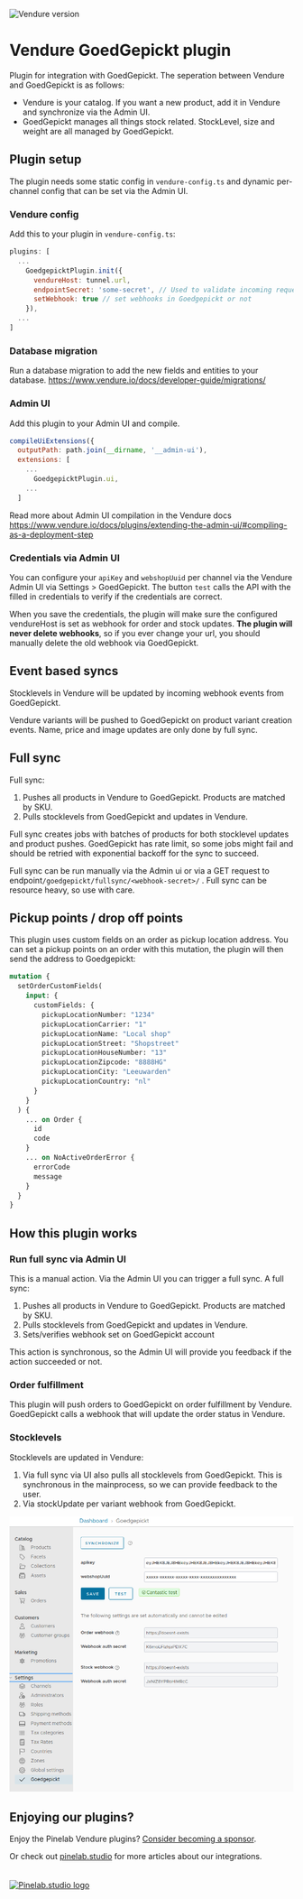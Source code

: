 ![Vendure version](https://img.shields.io/npm/dependency-version/vendure-plugin-goedgepickt/dev/@vendure/core)

# Vendure GoedGepickt plugin

Plugin for integration with GoedGepickt. The seperation between Vendure and GoedGepickt is as follows:

- Vendure is your catalog. If you want a new product, add it in Vendure and synchronize via the Admin UI.
- GoedGepickt manages all things stock related. StockLevel, size and weight are all managed by GoedGepickt.

## Plugin setup

The plugin needs some static config in `vendure-config.ts` and dynamic per-channel config that can be set via the Admin
UI.

### Vendure config

Add this to your plugin in `vendure-config.ts`:

```js
plugins: [
  ...
    GoedgepicktPlugin.init({
      vendureHost: tunnel.url,
      endpointSecret: 'some-secret', // Used to validate incoming requests to /fullsync
      setWebhook: true // set webhooks in Goedgepickt or not
    }),
  ...
]
```

### Database migration

Run a database migration to add the new fields and entities to your database.
https://www.vendure.io/docs/developer-guide/migrations/

### Admin UI

Add this plugin to your Admin UI and compile.

```js
compileUiExtensions({
  outputPath: path.join(__dirname, '__admin-ui'),
  extensions: [
    ...
      GoedgepicktPlugin.ui,
    ...
  ]
```

Read more about Admin UI compilation in the Vendure
docs https://www.vendure.io/docs/plugins/extending-the-admin-ui/#compiling-as-a-deployment-step

### Credentials via Admin UI

You can configure your `apiKey` and `webshopUuid` per channel via the Vendure Admin UI via Settings > GoedGepickt. The
button `test`
calls the API with the filled in credentials to verify if the credentials are correct.

When you save the credentials, the plugin will make sure the configured vendureHost is set as webhook for order and
stock updates. **The plugin will never delete webhooks**, so if you ever change your url, you should manually delete the
old webhook via GoedGepickt.

## Event based syncs

Stocklevels in Vendure will be updated by incoming webhook events from GoedGepickt.

Vendure variants will be pushed to GoedGepickt on product variant creation events. Name, price and image updates are
only done by full sync.

## Full sync

Full sync:

1. Pushes all products in Vendure to GoedGepickt. Products are matched by SKU.
2. Pulls stocklevels from GoedGepickt and updates in Vendure.

Full sync creates jobs with batches of products for both stocklevel updates and product pushes. GoedGepickt has rate
limit, so some jobs might fail and should be retried with exponential backoff for the sync to succeed.

Full sync can be run manually via the Admin ui or via a GET request to endpoint`/goedgepickt/fullsync/<webhook-secret>/`
. Full sync can be resource heavy, so use with care.

## Pickup points / drop off points

This plugin uses custom fields on an order as pickup location address. You can set a pickup points on an order with this
mutation, the plugin will then send the address to Goedgepickt:

```graphql
mutation {
  setOrderCustomFields(
    input: {
      customFields: {
        pickupLocationNumber: "1234"
        pickupLocationCarrier: "1"
        pickupLocationName: "Local shop"
        pickupLocationStreet: "Shopstreet"
        pickupLocationHouseNumber: "13"
        pickupLocationZipcode: "8888HG"
        pickupLocationCity: "Leeuwarden"
        pickupLocationCountry: "nl"
      }
    }
  ) {
    ... on Order {
      id
      code
    }
    ... on NoActiveOrderError {
      errorCode
      message
    }
  }
}
```

## How this plugin works

### Run full sync via Admin UI

This is a manual action. Via the Admin UI you can trigger a full sync. A full sync:

1. Pushes all products in Vendure to GoedGepickt. Products are matched by SKU.
2. Pulls stocklevels from GoedGepickt and updates in Vendure.
3. Sets/verifies webhook set on GoedGepickt account

This action is synchronous, so the Admin UI will provide you feedback if the action succeeded or not.

### Order fulfillment

This plugin will push orders to GoedGepickt on order fulfillment by Vendure. GoedGepickt calls a webhook that will
update the order status in Vendure.

### Stocklevels

Stocklevels are updated in Vendure:

1. Via full sync via UI also pulls all stocklevels from GoedGepickt. This is synchronous in the mainprocess, so we can
   provide feedback to the user.
2. Via stockUpdate per variant webhook from GoedGepickt.

![UI screenshot](./docs/img.png)

## Enjoying our plugins?

Enjoy the Pinelab Vendure plugins? [Consider becoming a sponsor](https://github.com/sponsors/Pinelab-studio).

Or check out [pinelab.studio](https://pinelab.studio) for more articles about our integrations.
<br/>
<br/>
<br/>
[![Pinelab.studio logo](https://pinelab.studio/assets/img/favicon.png)](https://pinelab.studio)
